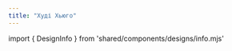 ```yaml
---
title: "Худі Хьюго"
---
```


import { DesignInfo } from 'shared/components/designs/info.mjs'

<DesignInfo design='hugo' docs />

